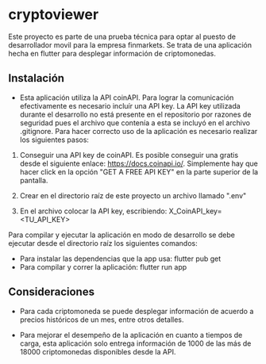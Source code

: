# cryptoviewer

Este proyecto es parte de una prueba técnica para optar al puesto de desarrollador movil para la empresa finmarkets. Se trata de una aplicación hecha en flutter para desplegar información de criptomonedas.

## Instalación

* Esta aplicación utiliza la API coinAPI. Para lograr la comunicación efectivamente es necesario incluír una API key. La API key utilizada durante el desarrollo no está presente en el repositorio por razones de seguridad pues el archivo que contenía a esta se incluyó en el archivo .gitignore. Para hacer correcto uso de la aplicación es necesario realizar los siguientes pasos:

1. Conseguir una API key de coinAPI. Es posible conseguir una gratis desde el siguiente enlace: https://docs.coinapi.io/. Simplemente hay que hacer click en la opción "GET A FREE API KEY" en la parte superior de la pantalla.

2. Crear en el directorio raíz de este proyecto un archivo llamado ".env"

3. En el archivo colocar la API key, escribiendo:
 X_CoinAPI_key=<TU_API_KEY>

 Para compilar y ejecutar la aplicación en modo de desarrollo se debe ejecutar desde el directorio raíz los siguientes comandos:

 * Para instalar las dependencias que la app usa: flutter pub get
 * Para compilar y correr la aplicación: flutter run app



 ## Consideraciones

  * Para cada criptomoneda se puede desplegar información de acuerdo a precios históricos de un mes, entre otros detalles. 

 * Para mejorar el desempeño de la aplicación en cuanto a tiempos de carga, esta aplicación solo entrega información de 1000 de las más de 18000 criptomonedas disponibles desde la API.

